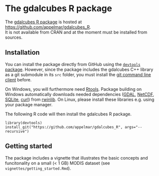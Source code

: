 # The gdalcubes R package
 
The [gdalcubes R package](https://github.com/appelmar/gdalcubes_R) is hosted at https://github.com/appelmar/gdalcubes_R.  
It is not available from CRAN and at the moment must be installed from sources.
 
 
## Installation

You can install the package directly from GitHub using the [`devtools` package](https://cran.r-project.org/web/packages/devtools/index.html).
However, since the package includes the gdalcubes C++ library as a git submodule in its `src` folder, you must install the [git command line client](https://git-scm.com/downloads) before.

On Windows, you will furthermore need [Rtools](https://cran.r-project.org/bin/windows/Rtools). Package building on Windows automatically downloads needed dependencies ([GDAL](https://github.com/OSGeo/gdal), [NetCDF](https://github.com/Unidata/netcdf-c), [SQLite](https://www.sqlite.org/index.html), [curl](https://github.com/curl/curl)) from [rwinlib](https://github.com/rwinlib). On Linux, please
install these libraries e.g. using your package manager.

The following R code will then install the gdalcubes R package.

```
library(devtools)
install_git("https://github.com/appelmar/gdalcubes_R", args="--recursive")
```

## Getting started
The package includes a vignette that illustrates the basic concepts and funcitonality on a small (< 1 GB) MODIS dataset (see `vignettes/getting_started.Rmd`).